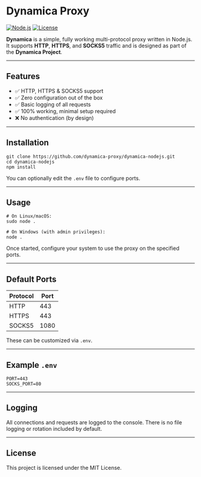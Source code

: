 # Dynamica Proxy

[![Node.js](https://img.shields.io/badge/Node.js-18%2B-green.svg)](https://nodejs.org)
[![License](https://img.shields.io/badge/license-MIT-blue.svg)](LICENSE)

**Dynamica** is a simple, fully working multi-protocol proxy written in Node.js.  
It supports **HTTP**, **HTTPS**, and **SOCKS5** traffic and is designed as part of the **Dynamica Project**.

---

## Features

- ✅ HTTP, HTTPS & SOCKS5 support  
- ✅ Zero configuration out of the box  
- ✅ Basic logging of all requests  
- ✅ 100% working, minimal setup required  
- ❌ No authentication (by design)

---

## Installation

```
git clone https://github.com/dynamica-proxy/dynamica-nodejs.git
cd dynamica-nodejs
npm install
````

You can optionally edit the `.env` file to configure ports.

---

## Usage

```
# On Linux/macOS:
sudo node .

# On Windows (with admin privileges):
node .
```

Once started, configure your system to use the proxy on the specified ports.

---

## Default Ports

| Protocol | Port |
| -------- | ---- |
| HTTP     | 443  |
| HTTPS    | 443  |
| SOCKS5   | 1080 |

These can be customized via `.env`.

---

## Example `.env`

```
PORT=443
SOCKS_PORT=80
```

---

## Logging

All connections and requests are logged to the console.
There is no file logging or rotation included by default.

---

## License

This project is licensed under the MIT License.
